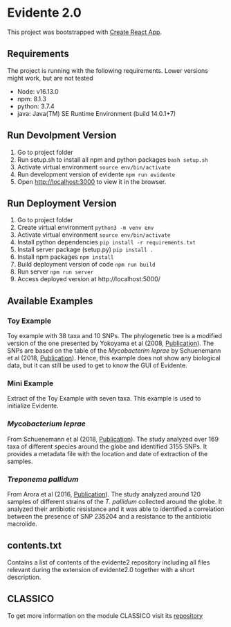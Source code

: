 # Evidente 2.0

This project was bootstrapped with [Create React App](https://github.com/facebook/create-react-app).

## Requirements 
The project is running with the following requirements. Lower versions might work, but are not tested
- Node: v16.13.0
- npm: 8.1.3
- python: 3.7.4
- java: Java(TM) SE Runtime Environment (build 14.0.1+7)

## Run Devolpment Version

1. Go to project folder
2. Run setup.sh to install all npm and python packages
 `bash setup.sh`
3. Activate virtual environment
`source env/bin/activate`
4. Run development version of evidente
`npm run evidente`
5. Open [http://localhost:3000](http://localhost:3000) to view it in the browser.
## Run Deployment Version
1. Go to project folder
2. Create virtual environment
`python3 -m venv env`
3. Activate virtual environment
`source env/bin/activate`
4. Install python dependencies 
`pip install -r requirements.txt`
5. Install server package (setup.py)
`pip install .`
6. Install npm packages
`npm install`
7. Build deployment version of code
`npm run build`
8. Run server
`npm run server`
9. Access deployed version at http://localhost:5000/
## Available Examples

### Toy Example
Toy example with 38 taxa and 10 SNPs. The phylogenetic tree is a modified version of the one presented by Yokoyama et al (2008, [Publication](http://www.ncbi.nlm.nih.gov/pubmed/18768804)). The SNPs are based on the table of the _Mycobacterim leprae_ by Schuenemann et al (2018, [Publication](https://journals.plos.org/plospathogens/article?id=10.1371/journal.ppat.1006997)). Hence, this example does not show any biological data, but it can still be used to get to know the GUI of Evidente. 

### Mini Example
Extract of the Toy Example with seven taxa. This example is used to initialize Evidente. 

### _Mycobacterium leprae_
From Schuenemann et al (2018, [Publication](https://journals.plos.org/plospathogens/article?id=10.1371/journal.ppat.1006997)). The study analyzed over 169 taxa of different species around the globe and identified 3155 SNPs. It provides a metadata file with the location and date of extraction of the samples. 

### _Treponema pallidum_
From Arora et al (2016, [Publication](https://www.nature.com/articles/nmicrobiol2016245)). The study analyzed around 120 samples of different strains of the _T. pallidum_ collected around the globe. It analyzed their antibiotic resistance and it was able to identified a correlation between the presence of SNP 235204 and a resistance to the antibiotic macrolide. 

## contents.txt 
Contains a list of contents of the evidente2 repository including all files relevant during the extension of evidente2.0 together with a short description.

## CLASSICO
To get more information on the module CLASSICO visit its [repository](https://github.com/Integrative-Transcriptomics/Classico)

